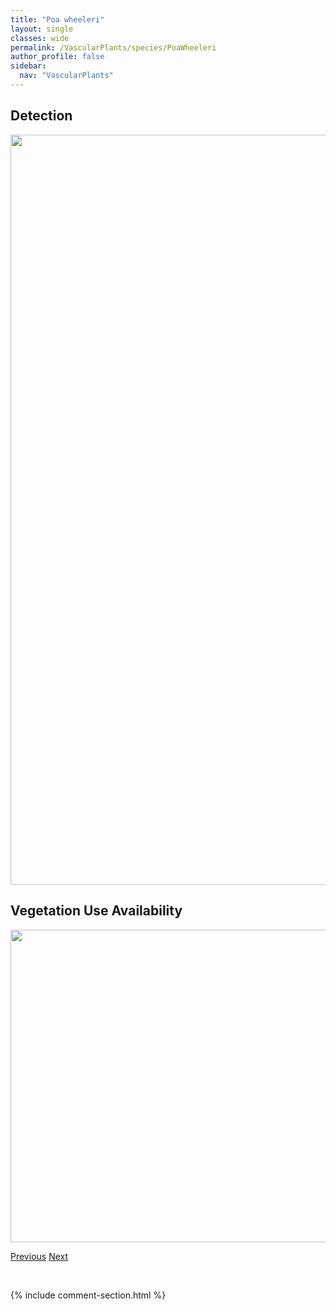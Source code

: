```yaml
---
title: "Poa wheeleri"
layout: single
classes: wide
permalink: /VascularPlants/species/PoaWheeleri
author_profile: false
sidebar:
  nav: "VascularPlants"
---
```


<h2>Detection</h2>

<a href="https://drive.google.com/uc?export=view&id=1_ofnAmLnnkiKfvRkAIy68gqhAgmJComv">
<img src="https://drive.google.com/uc?export=view&id=1_ofnAmLnnkiKfvRkAIy68gqhAgmJComv" height = "1200" width = "800">
</a>


<h2>Vegetation Use Availability</h2>

<a href="https://drive.google.com/uc?export=view&id=1usADy9l74IyoYt9z6YPM9kqrrRL7egJ6">
<img src="https://drive.google.com/uc?export=view&id=1usADy9l74IyoYt9z6YPM9kqrrRL7egJ6" height = "500" width = "1000">
</a>


<a href="/DevelopmentWebsite/VascularPlants/species/PoaSecunda" class="pagination--pager" title="Poa secunda">Previous</a> <a href="/DevelopmentWebsite/VascularPlants/species/Poaceae" class="pagination--pager" title="Poaceae">Next</a>

<p>&nbsp;</p>

{% include comment-section.html %}
